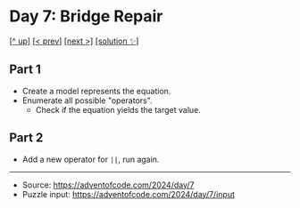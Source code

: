 # Day 7: Bridge Repair

[[^ up]](../../README.MD) [[< prev]](../day-06/README.MD) [[next >]](../day-08/README.MD) [[solution ✨]](./solve.py)

<!-- article begin -->

## Part 1

- Create a model represents the equation.
- Enumerate all possible "operators".
  - Check if the equation yields the target value. 

## Part 2

- Add a new operator for `||`, run again.

<!-- article end -->

---

* Source: https://adventofcode.com/2024/day/7
* Puzzle input: https://adventofcode.com/2024/day/7/input
